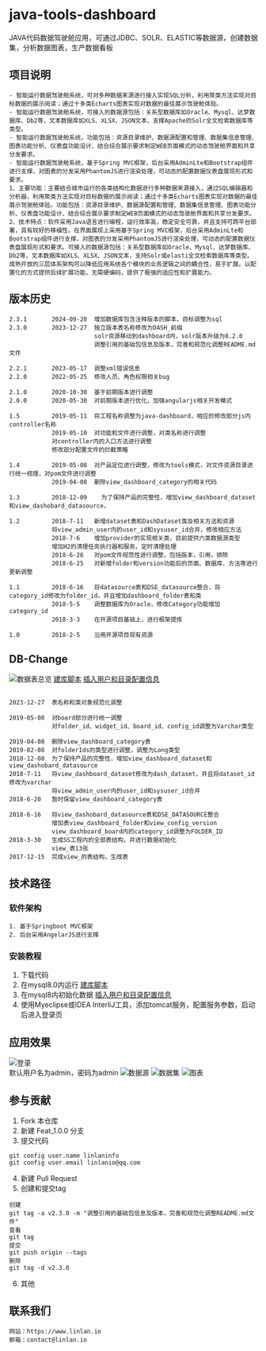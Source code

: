 # java-tools-dashboard
JAVA代码数据驾驶舱应用，可通过JDBC、SOLR、ELASTIC等数据源，创建数据集，分析数据图表，生产数据看板

## 项目说明
```
- 智能运行数据驾驶舱系统，可对多种数据来源进行接入实现SQL分析，利用聚类方法实现对目标数据的展示阅读；通过十多类Echarts图表实现对数据的最佳展示驾驶舱体验。
- 智能运行数据驾驶舱系统，可接入的数据源包括：关系型数据库如Oracle、Mysql、达梦数据库、Db2等，文本数据库如XLS、XLSX、JSON文本，支撑Apache的Solr全文检索数据库等类型。
- 智能运行数据驾驶舱系统，功能包括：资源目录维护、数据源配置和管理、数据集信息管理、图表功能分析、仪表盘功能设计、结合综合展示要求制定WEB页面模式的动态驾驶舱界面和共享分发要求。
- 智能运行数据驾驶舱系统，基于Spring MVC框架，后台采用AdminLte和Bootstrap组件进行支撑，对图表的分发采用PhantomJS进行渲染处理，可动态的配置数据仪表盘展现形式和要求。
1、主要功能：主要结合城市运行的各类结构化数据进行多种数据来源接入，通过SQL编辑器和分析器，利用聚类方法实现对目标数据的展示阅读；通过十多类Echarts图表实现对数据的最佳展示驾驶舱体验。功能包括：资源目录维护、数据源配置和管理、数据集信息管理、图表功能分析、仪表盘功能设计、结合综合展示要求制定WEB页面模式的动态驾驶舱界面和共享分发要求。
2、技术特点：软件采用Java语言进行编程，运行效率高，稳定安全可靠，并且支持可跨平台部署，具有较好的移植性。在界面展现上采用基于Spring MVC框架，后台采用AdminLte和Bootstrap组件进行支撑，对图表的分发采用PhantomJS进行渲染处理，可动态的配置数据仪表盘展现形式和要求。可接入的数据源包括：关系型数据库如Oracle、Mysql、达梦数据库、Db2等，文本数据库如XLS、XLSX、JSON文本，支持Solr或elasti全文检索数据库等类型。成熟开放的三层体系架构可以降低应用系统各个模块的业务逻辑之间的耦合性，易于扩展。以配置化的方式提供后续扩展功能，无需硬编码，提供了极强的适应性和扩展能力。
```

## 版本历史

```
2.3.1       2024-09-20  增加数据库包含注释版本的脚本，目标调整为sql
2.3.0       2023-12-27  独立版本表名称修改为DASH_前缀
                        solr资源移动到dashboard内，solr版本升级为8.2.0
                        调整引用的基础包信息及版本，完善和规范化调整README.md文件
                        
2.2.1       2023-05-17  调整xml错误信息
2.2.0       2022-05-25  修改人员、角色权限相关bug

2.1.0       2020-10-30  基于前期版本进行调整
2.0.0       2020-05-30  对前期版本进行优化，加强angularjs相关开发模式

1.5         2019-05-11  将工程名称调整为java-dashboard，相应的修改部分js内controller名称
            2019-05-10  对功能和文件进行调整，对类名称进行调整
            对controller内的入口方法进行调整
            修改部分配置文件的拦截策略

1.4         2019-05-08  对产品定位进行调整，修改为tools模式，对文件资源目录进行统一梳理，对pom文件进行调整
            2019-04-08  删除view_dashboard_category的相关代码

1.3         2018-12-09    为了保持产品的完整性，增加view_dashboard_dataset和view_dashobard_datasource，

1.2         2018-7-11   新增dataset表和DashDataset类及相关方法和资源
            将view_admin_user内的user_id和sysuser_id合并，修改相应方法
            2018-7-6    增加provider的实现相关类，目前提供六类数据源类型
            增加H2的清理任务执行器和服务，定时清理处理
            2018-6-26   对pom文件规范性进行调整，包括版本，引用，排除
            2018-6-25   对新增folder和version功能后的页面、数据库、方法等进行更新调整

1.1         2018-6-16   将datasource表和DSE_datasource整合，将category_id修改为folder_id，并且增加dashboard_folder表和类
            2018-5-5    调整数据库为Oracle，修改Category功能增加category_id
            2018-3-3    在开源项目基础上，进行框架提炼

1.0         2018-2-5    沿用开源项目现有资源

```

## DB-Change
![数据表总览](./.img/db_view.png "数据表总览")
[建库脚本](sql/create_db.sql)
[插入用户和目录配置信息](sql/initial.sql)
```

2023-12-27  表名称和类对象规范化调整

2019-05-08  对board部分进行统一调整
            对folder_id、widget_id、board_id、config_id调整为Varchar类型
            
2019-04-08  删除view_dashboard_category表
2019-02-08  对folderIds的类型进行调整，调整为Long类型
2018-12-08  为了保持产品的完整性，增加view_dashboard_dataset和view_dashobard_datasource
2018-7-11   将view_dashboard_dataset修改为dash_dataset，并且将dataset_id修改为varchar
            将view_admin_user内的user_id和sysuser_id合并
2018-6-20   暂时保留view_dashboard_category表

2018-6-16   将view_dashobard_datasource表和DSE_DATASOURCE整合
            增加表view_dashboard_folder和view_config_version
            view_dashboard_board内的category_id调整为FOLDER_ID
2018-3-30   生成SS工程内的全部表结构，并进行数据初始化
            view_表13张
2017-12-15  完成view_的表结构，生成表
```

## 技术路径
### 软件架构
```
1. 基于Springboot MVC框架
2. 后台采用AngelarJS进行支撑
```

### 安装教程
1. 下载代码
2. 在mysql8.0内运行 [建库脚本](sql/create_db.sql)
3. 在mysql8内初始化数据 [插入用户和目录配置信息](sql/initial.sql)
4. 使用Myeclipse或IDEA InterliJ工具，添加tomcat服务，配置服务参数，启动后进入登录页

## 应用效果
![登录](./.img/login.png "登录")</br>默认用户名为admin，密码为admin
![数据源](./.img/config-datasource.png "数据源")
![数据集](./.img/config-dataset.png "数据集")
![图表](./.img/config-widget.png "图表")

## 参与贡献
1.  Fork 本仓库
2.  新建 Feat_1.0.0 分支
3.  提交代码
```
git config user.name linlaninfo
git config user.email linlanio@qq.com
```
4. 新建 Pull Request
5. 创建和提交tag
```
创建
git tag -a v2.3.0 -m "调整引用的基础包信息及版本，完善和规范化调整README.md文件"
查看
git tag
提交
git push origin --tags
删除
git tag -d v2.3.0
```
6. 其他

## 联系我们
```
网站：https://www.linlan.io
邮箱：contact@linlan.io
```
